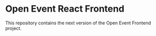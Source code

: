 # Open Event React Frontend

This repository contains the next version of the Open Event Frontend project.
